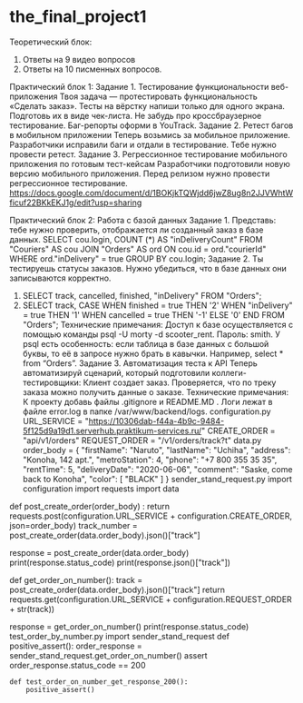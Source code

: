 # the_final_project1
Теоретический блок:
1. Ответы на 9 видео вопросов
2. Ответы на 10 писменных вопросов.
   
Практический блок 1:
Задание 1. Тестирование функциональности веб-приложения
Твоя задача — протестировать функциональность «Сделать заказ». Тесты на вёрстку напиши только для одного экрана. Подготовь их в виде чек-листа. Не забудь про кроссбраузерное тестирование. Баг-репорты оформи в YouTrack.
Задание 2. Ретест багов в мобильном приложении
Теперь возьмись за мобильное приложение. Разработчики исправили баги и отдали в тестирование. Тебе нужно провести ретест.
Задание 3. Регрессионное тестирование мобильного приложения по готовым тест-кейсам
Разработчики подготовили новую версию мобильного приложения. Перед релизом нужно провести регрессионное тестирование.
https://docs.google.com/document/d/1BOKjkTQWjdd6jwZ8ug8n2JJVWhtWficuf22BKkEKJ1g/edit?usp=sharing

Практический блок 2: Работа с базой данных
Задание 1. Представь: тебе нужно проверить, отображается ли созданный заказ в базе данных.
SELECT cou.login, COUNT (*) AS "inDeliveryCount" FROM "Couriers" AS cou JOIN "Orders" AS ord ON cou.id = ord."courierId" WHERE ord."inDelivery" = true GROUP BY cou.login;
Задание 2. Ты тестируешь статусы заказов. Нужно убедиться, что в базе данных они записываются корректно.
1. SELECT track, cancelled, finished, "inDelivery" FROM "Orders";
2. SELECT track, CASE WHEN finished = true THEN '2' WHEN "inDelivery" = true THEN '1' WHEN cancelled = true THEN '-1' ELSE '0' END FROM "Orders";
Технические примечания:
Доступ к базе осуществляется с помощью команды psql -U morty -d scooter_rent. Пароль: smith.
У psql есть особенность: если таблица в базе данных с большой буквы, то её в запросе нужно брать в кавычки. Например, select * from “Orders”.
Задание 3. Автоматизация теста к API
Теперь автоматизируй сценарий, который подготовили коллеги-тестировщики:
Клиент создает заказ.
Проверяется, что по треку заказа можно получить данные о заказе.
Технические примечания:
К проекту добавь файлы .gitignore и README.MD .
Логи лежат в файле error.log в папке /var/www/backend/logs.
configuration.py
URL_SERVICE = "https://10306dab-f44a-4b9c-9484-5f125d9a19d1.serverhub.praktikum-services.ru/"
CREATE_ORDER = "api/v1/orders"
REQUEST_ORDER = "/v1/orders/track?t"
data.py
order_body = {
    "firstName": "Naruto",
    "lastName": "Uchiha",
    "address": "Konoha, 142 apt.",
    "metroStation": 4,
    "phone": "+7 800 355 35 35",
    "rentTime": 5,
    "deliveryDate": "2020-06-06",
    "comment": "Saske, come back to Konoha",
    "color": [
        "BLACK"
    ]
}
sender_stand_request.py
import configuration
import requests
import data

def post_create_order(order_body) :
    return requests.post(configuration.URL_SERVICE + configuration.CREATE_ORDER, json=order_body)
track_number = post_create_order(data.order_body).json()["track"]

response = post_create_order(data.order_body)
print(response.status_code)
print(response.json()["track"])

def get_order_on_number():
    track = post_create_order(data.order_body).json()["track"]
    return requests.get(configuration.URL_SERVICE + configuration.REQUEST_ORDER + str(track))


response  = get_order_on_number()
print(response.status_code)
test_order_by_number.py
import sender_stand_request
def positive_assert():
    order_response = sender_stand_request.get_order_on_number()
    assert order_response.status_code == 200

    def test_order_on_number_get_response_200():
        positive_assert()
